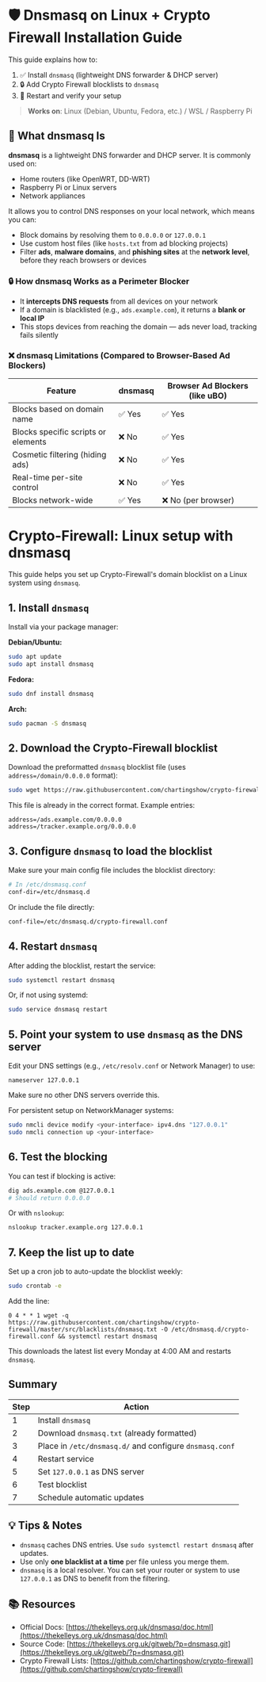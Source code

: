 # 🛡️ Dnsmasq on Linux + Crypto Firewall Installation Guide

This guide explains how to:

1. ✅ Install `dnsmasq` (lightweight DNS forwarder & DHCP server)
2. 🔒 Add Crypto Firewall blocklists to `dnsmasq`
3. 🚀 Restart and verify your setup

> **Works on**: Linux (Debian, Ubuntu, Fedora, etc.) / WSL / Raspberry Pi

## 🧱 What dnsmasq Is

**dnsmasq** is a lightweight DNS forwarder and DHCP server. It is commonly used on:

* Home routers (like OpenWRT, DD-WRT)
* Raspberry Pi or Linux servers
* Network appliances

It allows you to control DNS responses on your local network, which means you can:

* Block domains by resolving them to `0.0.0.0` or `127.0.0.1`
* Use custom host files (like `hosts.txt` from ad blocking projects)
* Filter **ads**, **malware domains**, and **phishing sites** at the **network level**, before they reach browsers or devices

### 🔒 How dnsmasq Works as a Perimeter Blocker

* It **intercepts DNS requests** from all devices on your network
* If a domain is blacklisted (e.g., `ads.example.com`), it returns a **blank or local IP**
* This stops devices from reaching the domain — ads never load, tracking fails silently

### ❌ dnsmasq Limitations (Compared to Browser-Based Ad Blockers)

| Feature                             | dnsmasq | Browser Ad Blockers (like uBO) |
| ----------------------------------- | ------- | ------------------------------ |
| Blocks based on domain name         | ✅ Yes   | ✅ Yes                          |
| Blocks specific scripts or elements | ❌ No    | ✅ Yes                          |
| Cosmetic filtering (hiding ads)     | ❌ No    | ✅ Yes                          |
| Real-time per-site control          | ❌ No    | ✅ Yes                          |
| Blocks network-wide                 | ✅ Yes   | ❌ No (per browser)             |

# Crypto-Firewall: Linux setup with dnsmasq

This guide helps you set up Crypto-Firewall's domain blocklist on a Linux system using `dnsmasq`.

## 1. Install `dnsmasq`

Install via your package manager:

**Debian/Ubuntu:**

```bash
sudo apt update
sudo apt install dnsmasq
````

**Fedora:**

```bash
sudo dnf install dnsmasq
```

**Arch:**

```bash
sudo pacman -S dnsmasq
```

## 2. Download the Crypto-Firewall blocklist

Download the preformatted `dnsmasq` blocklist file (uses `address=/domain/0.0.0.0` format):

```bash
sudo wget https://raw.githubusercontent.com/chartingshow/crypto-firewall/master/src/blacklists/dnsmasq.txt -O /etc/dnsmasq.d/crypto-firewall.conf
```

This file is already in the correct format. Example entries:

```
address=/ads.example.com/0.0.0.0
address=/tracker.example.org/0.0.0.0
```

## 3. Configure `dnsmasq` to load the blocklist

Make sure your main config file includes the blocklist directory:

```bash
# In /etc/dnsmasq.conf
conf-dir=/etc/dnsmasq.d
```

Or include the file directly:

```bash
conf-file=/etc/dnsmasq.d/crypto-firewall.conf
```

## 4. Restart `dnsmasq`

After adding the blocklist, restart the service:

```bash
sudo systemctl restart dnsmasq
```

Or, if not using systemd:

```bash
sudo service dnsmasq restart
```

## 5. Point your system to use `dnsmasq` as the DNS server

Edit your DNS settings (e.g., `/etc/resolv.conf` or Network Manager) to use:

```
nameserver 127.0.0.1
```

Make sure no other DNS servers override this.

For persistent setup on NetworkManager systems:

```bash
sudo nmcli device modify <your-interface> ipv4.dns "127.0.0.1"
sudo nmcli connection up <your-interface>
```

## 6. Test the blocking

You can test if blocking is active:

```bash
dig ads.example.com @127.0.0.1
# Should return 0.0.0.0
```

Or with `nslookup`:

```bash
nslookup tracker.example.org 127.0.0.1
```

## 7. Keep the list up to date

Set up a cron job to auto-update the blocklist weekly:

```bash
sudo crontab -e
```

Add the line:

```cron
0 4 * * 1 wget -q https://raw.githubusercontent.com/chartingshow/crypto-firewall/master/src/blacklists/dnsmasq.txt -O /etc/dnsmasq.d/crypto-firewall.conf && systemctl restart dnsmasq
```

This downloads the latest list every Monday at 4:00 AM and restarts `dnsmasq`.

## Summary

| Step | Action                                                  |
| ---- | ------------------------------------------------------- |
| 1    | Install `dnsmasq`                                       |
| 2    | Download `dnsmasq.txt` (already formatted)              |
| 3    | Place in `/etc/dnsmasq.d/` and configure `dnsmasq.conf` |
| 4    | Restart service                                         |
| 5    | Set `127.0.0.1` as DNS server                           |
| 6    | Test blocklist                                          |
| 7    | Schedule automatic updates                              |

## 💡 Tips & Notes

* `dnsmasq` caches DNS entries. Use `sudo systemctl restart dnsmasq` after updates.
* Use only **one blacklist at a time** per file unless you merge them.
* `dnsmasq` is a local resolver. You can set your router or system to use `127.0.0.1` as DNS to benefit from the filtering.

## 📚 Resources

* Official Docs: [https://thekelleys.org.uk/dnsmasq/doc.html](https://thekelleys.org.uk/dnsmasq/doc.html)
* Source Code: [https://thekelleys.org.uk/gitweb/?p=dnsmasq.git](https://thekelleys.org.uk/gitweb/?p=dnsmasq.git)
* Crypto Firewall Lists: [https://github.com/chartingshow/crypto-firewall](https://github.com/chartingshow/crypto-firewall)
